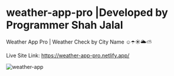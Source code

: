# weather-app-pro |Developed by Programmer Shah Jalal
Weather App Pro | Weather Check by City Name ☺️☂️☀️🌥️⛅

Live Site Link: https://weather-app-pro.netlify.app/

![weather-app](https://user-images.githubusercontent.com/79104097/134863576-69e2b7a9-131e-468e-8525-69d53a058e1e.png)
